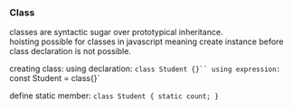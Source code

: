 ### Class
classes are syntactic sugar over prototypical inheritance.   
hoisting possible for classes in javascript meaning create instance before class declaration is not possible.  
  
creating class:
using declaration: `class Student {}``
using expression: `const Student = class{}`
  
define static member: `class Student { static count; }`
